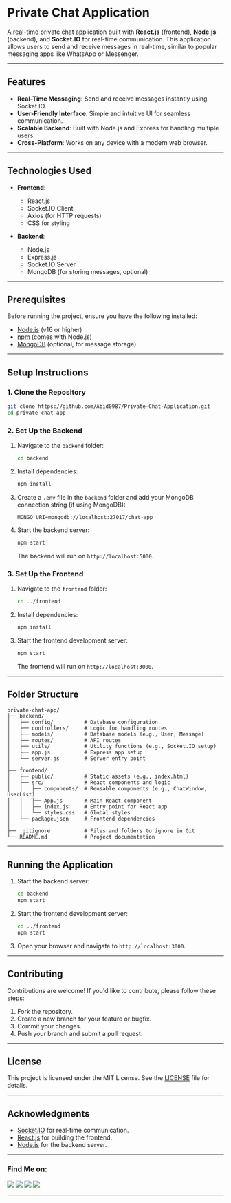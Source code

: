 # Private Chat Application

A real-time private chat application built with **React.js** (frontend), **Node.js** (backend), and **Socket.IO** for real-time communication. This application allows users to send and receive messages in real-time, similar to popular messaging apps like WhatsApp or Messenger.

---

## Features

- **Real-Time Messaging**: Send and receive messages instantly using Socket.IO.
- **User-Friendly Interface**: Simple and intuitive UI for seamless communication.
- **Scalable Backend**: Built with Node.js and Express for handling multiple users.
- **Cross-Platform**: Works on any device with a modern web browser.

---

## Technologies Used

- **Frontend**:
  - React.js
  - Socket.IO Client
  - Axios (for HTTP requests)
  - CSS for styling

- **Backend**:
  - Node.js
  - Express.js
  - Socket.IO Server
  - MongoDB (for storing messages, optional)

---

## Prerequisites

Before running the project, ensure you have the following installed:

- [Node.js](https://nodejs.org/) (v16 or higher)
- [npm](https://www.npmjs.com/) (comes with Node.js)
- [MongoDB](https://www.mongodb.com/) (optional, for message storage)

---

## Setup Instructions

### 1. Clone the Repository

```bash
git clone https://github.com/Abid0987/Private-Chat-Application.git
cd private-chat-app
```

### 2. Set Up the Backend

1. Navigate to the `backend` folder:
   ```bash
   cd backend
   ```

2. Install dependencies:
   ```bash
   npm install
   ```

3. Create a `.env` file in the `backend` folder and add your MongoDB connection string (if using MongoDB):
   ```env
   MONGO_URI=mongodb://localhost:27017/chat-app
   ```

4. Start the backend server:
   ```bash
   npm start
   ```

   The backend will run on `http://localhost:5000`.

### 3. Set Up the Frontend

1. Navigate to the `frontend` folder:
   ```bash
   cd ../frontend
   ```

2. Install dependencies:
   ```bash
   npm install
   ```

3. Start the frontend development server:
   ```bash
   npm start
   ```

   The frontend will run on `http://localhost:3000`.

---

## Folder Structure

```
private-chat-app/
├── backend/
│   ├── config/          # Database configuration
│   ├── controllers/     # Logic for handling routes
│   ├── models/          # Database models (e.g., User, Message)
│   ├── routes/          # API routes
│   ├── utils/           # Utility functions (e.g., Socket.IO setup)
│   ├── app.js           # Express app setup
│   └── server.js        # Server entry point
│
├── frontend/
│   ├── public/          # Static assets (e.g., index.html)
│   ├── src/             # React components and logic
│   │   ├── components/  # Reusable components (e.g., ChatWindow, UserList)
│   │   ├── App.js       # Main React component
│   │   ├── index.js     # Entry point for React app
│   │   └── styles.css   # Global styles
│   └── package.json     # Frontend dependencies
│
├── .gitignore           # Files and folders to ignore in Git
└── README.md            # Project documentation
```

---

## Running the Application

1. Start the backend server:
   ```bash
   cd backend
   npm start
   ```

2. Start the frontend development server:
   ```bash
   cd ../frontend
   npm start
   ```

3. Open your browser and navigate to `http://localhost:3000`.

---

## Contributing

Contributions are welcome! If you'd like to contribute, please follow these steps:

1. Fork the repository.
2. Create a new branch for your feature or bugfix.
3. Commit your changes.
4. Push your branch and submit a pull request.

---

## License

This project is licensed under the MIT License. See the [LICENSE](./LICENSE) file for details.

---

## Acknowledgments

- [Socket.IO](https://socket.io/) for real-time communication.
- [React.js](https://reactjs.org/) for building the frontend.
- [Node.js](https://nodejs.org/) for the backend server.

---

### Find Me on:
<p align="left">
  <a href="https://github.com/Abid0987" target="_blank"><img src="https://img.shields.io/badge/Github-blue?style=for-the-badge&logo=github"></a>
  <a href="https://www.hackerrank.com/mdabid224499" target="_blank"><img src="https://img.shields.io/badge/hackerrank-black?style=for-the-badge&logo=hackerrank"></a>
  <a href="https://leetcode.com/black_hate/" target="_blank"><img src="https://img.shields.io/badge/leetcode-black?style=for-the-badge&logo=leetcode"></a>
  <a href="https://www.linkedin.com/in/abid-hasan-99345b26a/" target="_blank"><img src="https://img.shields.io/badge/linkedin-blue?style=for-the-badge&logo=linkedin"></a>
</p>

---
